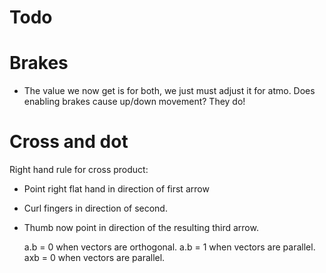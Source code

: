 # Todo

# Brakes

- The value we now get is for both, we just must adjust it for atmo.
  Does enabling brakes cause up/down movement? They do!

# Cross and dot

Right hand rule for cross product:

* Point right flat hand in direction of first arrow
* Curl fingers in direction of second.
* Thumb now point in direction of the resulting third arrow.

  a.b = 0 when vectors are orthogonal.
  a.b = 1 when vectors are parallel.
  axb = 0 when vectors are parallel.